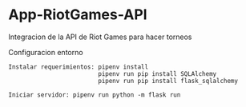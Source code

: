 # App-RiotGames-API
Integracion de la API de Riot Games para hacer torneos

Configuracion entorno

    Instalar requerimientos: pipenv install
                             pipenv run pip install SQLAlchemy
                             pipenv run pip install flask_sqlalchemy

    Iniciar servidor: pipenv run python -m flask run
    
    
